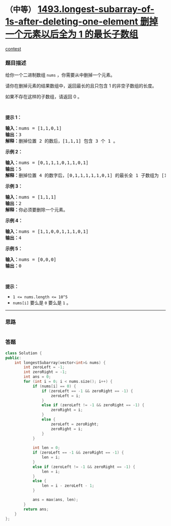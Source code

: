 # `（中等）` [1493.longest-subarray-of-1s-after-deleting-one-element 删掉一个元素以后全为 1 的最长子数组](https://leetcode-cn.com/problems/longest-subarray-of-1s-after-deleting-one-element/)

[contest](https://leetcode-cn.com/contest/biweekly-contest-29/problems/longest-subarray-of-1s-after-deleting-one-element/)

### 题目描述
<p>给你一个二进制数组&nbsp;<code>nums</code>&nbsp;，你需要从中删掉一个元素。</p>

<p>请你在删掉元素的结果数组中，返回最长的且只包含 1 的非空子数组的长度。</p>

<p>如果不存在这样的子数组，请返回 0 。</p>

<p>&nbsp;</p>

<p><strong>提示 1：</strong></p>

<pre><strong>输入：</strong>nums = [1,1,0,1]
<strong>输出：</strong>3
<strong>解释：</strong>删掉位置 2 的数后，[1,1,1] 包含 3 个 1 。</pre>

<p><strong>示例 2：</strong></p>

<pre><strong>输入：</strong>nums = [0,1,1,1,0,1,1,0,1]
<strong>输出：</strong>5
<strong>解释：</strong>删掉位置 4 的数字后，[0,1,1,1,1,1,0,1] 的最长全 1 子数组为 [1,1,1,1,1] 。</pre>

<p><strong>示例 3：</strong></p>

<pre><strong>输入：</strong>nums = [1,1,1]
<strong>输出：</strong>2
<strong>解释：</strong>你必须要删除一个元素。</pre>

<p><strong>示例 4：</strong></p>

<pre><strong>输入：</strong>nums = [1,1,0,0,1,1,1,0,1]
<strong>输出：</strong>4
</pre>

<p><strong>示例 5：</strong></p>

<pre><strong>输入：</strong>nums = [0,0,0]
<strong>输出：</strong>0
</pre>

<p>&nbsp;</p>

<p><strong>提示：</strong></p>

<ul>
	<li><code>1 &lt;= nums.length &lt;= 10^5</code></li>
	<li><code>nums[i]</code>&nbsp;要么是&nbsp;<code>0</code>&nbsp;要么是&nbsp;<code>1</code> 。</li>
</ul>



---
### 思路
```
```



### 答题
``` C++
class Solution {
public:
    int longestSubarray(vector<int>& nums) {
		int zeroLeft = -1;
		int zeroRight = -1;
		int ans = 0;
		for (int i = 0; i < nums.size(); i++) {
			if (nums[i] == 0) {
				if (zeroLeft == -1 && zeroRight == -1) {
					zeroLeft = i;
				}
				else if (zeroLeft != -1 && zeroRight == -1) {
					zeroRight = i;
				}
				else {
					zeroLeft = zeroRight;
					zeroRight = i;
				}
			}
			
			int len = 0;
			if (zeroLeft == -1 && zeroRight == -1) {
				len = i;
			}
            else if (zeroLeft != -1 && zeroRight == -1) {
				len = i;
            }
            else {
				len = i - zeroLeft - 1;
            }

			ans = max(ans, len);
		}
		return ans;
    }
};
```




